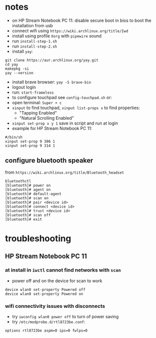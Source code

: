 # notes
* on HP Stream Notebook PC 11: disable secure boot in bios to boot the installation from usb
* connect wifi using `https://wiki.archlinux.org/title/Iwd`
* install using profile `Xorg` with `pipewire` sound
* run `install-step-1.sh`
* run `install-step-2.sh`
* install `yay`:
```
git clone https://aur.archlinux.org/yay.git
cd yay
makepkg -si
yay --version
```
* install brave browser: `yay -S brave-bin`
* logout login
* run: `start-frameless`
* to configure touchpad see `config-touchpad.sh` or:
* open terminal: `Super + c`
* `xinput` to find touchpad, `xinput list-props x` to find properties:
  - "Tapping Enabled"
  - "Natural Scrolling Enabled"
* `xinput set-prop x y 1`
  save in script and run at login
* example for HP Stream Notebook PC 11:
```
#/bin/sh
xinput set-prop 9 306 1
xinput set-prop 9 314 1
```

## configure bluetooth speaker
from `https://wiki.archlinux.org/title/Bluetooth_headset`
```
bluetoothctl
[bluetooth]# power on
[bluetooth]# agent on
[bluetooth]# default-agent
[bluetooth]# scan on
[bluetooth]# pair <device id>
[bluetooth]# connect <device id>
[bluetooth]# trust <device id>
[bluetooth]# scan off
[bluetooth]# exit
```

# troubleshooting

## HP Stream Notebook PC 11

### at install in `iwctl` cannot find networks with  `scan`
* power off and on the device for scan to work
```
device wlan0 set-property Powered off
device wlan0 set-property Powered on
```
### wifi connectivity issues with disconnects
* try `iwconfig wlan0 power off` to turn of power saving
* try `/etc/modprobe.d/rtl8723be.conf`:
```
options rtl8723be aspm=0 ips=0 fwlps=0
```
